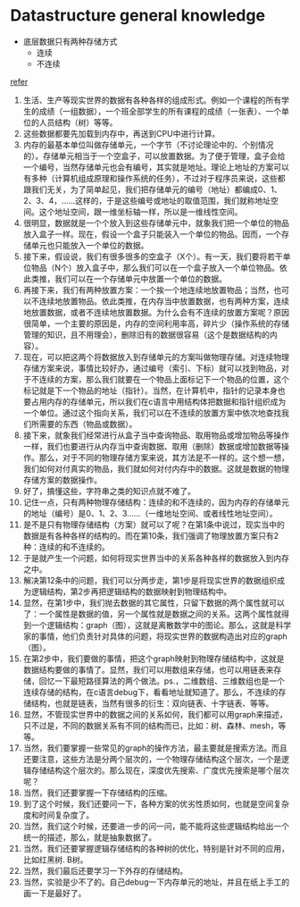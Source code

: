 # Datastructure general knowledge
- 底层数据只有两种存储方式
    - 连续
    - 不连续
 
[refer](https://www.zhihu.com/question/21318658/answer/63652147)   


1. 生活、生产等现实世界的数据有各种各样的组成形式。例如一个课程的所有学生的成绩（一组数据），一个班全部学生的所有课程的成绩（一张表）、一个单位的人员结构（树）等等。
2. 这些数据都要先加载到内存中，再送到CPU中进行计算。
3. 内存的最基本单位叫做存储单元，一个字节（不讨论理论中的、个别情况的）。存储单元相当于一个空盒子，可以放置数据。为了便于管理，盒子会给一个编号，当然存储单元也会有编号，其实就是地址。理论上地址的方案可以有多种（计算机组成原理和操作系统的任务），不过对于程序员来说，这些都跟我们无关，为了简单起见，我们把存储单元的编号（地址）都编成0、1、2、3、4，......这样的，于是这些编号或地址的取值范围，我们就称地址空间。这个地址空间，跟一维坐标轴一样，所以是一维线性空间。
4. 很明显，数据就是一个个放入到这些存储单元中，就象我们把一个单位的物品放入盒子一样。现在，假设一个盒子只能装入一个单位的物品。因而，一个存储单元也只能放入一个单位的数据。
5. 接下来，假设说，我们有很多很多的空盒子（X个）。有一天，我们要将若干单位物品（N个）放入盒子中，那么我们可以在一个盒子放入一个单位物品。依此类推，我们可以在一个存储单元中放置一个单位的数据。
6. 再接下来，我们有两种放置方案：一个挨一个地连续地放置物品；当然，也可以不连续地放置物品。依此类推，在内存当中放置数据，也有两种方案，连续地放置数据，或者不连续地放置数据。为什么会有不连续的放置方案呢？原因很简单，一个主要的原因是，内存的空间利用率高，碎片少（操作系统的存储管理的知识，且不用理会），删除旧有的数据很容易（这个是数据结构的内容）。
7. 现在，可以把这两个将数据放入到存储单元的方案叫做物理存储。对连续物理存储方案来说，事情比较好办，通过编号（索引、下标）就可以找到物品，对于不连续的方案，那么我们就要在一个物品上面标记下一个物品的位置，这个标记就是下一个物品的地址（指针）。当然，在计算机中，指针的记录本身也要占用内存的存储单元，所以我们在c语言中用结构体把数据和指针组织成为一个单位。通过这个指向关系，我们可以在不连续的放置方案中依次地查找我们所需要的东西（物品或数据）。
8. 接下来，就象我们经常进行从盒子当中查询物品、取用物品或增加物品等操作一样，我们也要进行从内存当中查询数据、取用（删除）数据或增加数据等操作。那么，对于不同的物理存储方案来说，其方法是不一样的。这个想一想，我们如何对付真实的物品，我们就如何对付内存中的数据。这就是数据的物理存储方案的数据操作。
9. 好了，搞懂这些，字符串之类的知识点就不难了。
10. 记住一点，只有两种物理存储结构：连续的和不连续的，因为内存的存储单元的地址（编号）是0、1、2、3......（一维地址空间、或者线性地址空间）。
11. 是不是只有物理存储结构（方案）就可以了呢？在第1条中说过，现实当中的数据是有各种各样的结构的。而在第10条，我们强调了物理放置方案只有2种：连续的和不连续的。
12. 于是就产生一个问题，如何将现实世界当中的关系各种各样的数据放入到内存之中。
13. 解决第12条中的问题，我们可以分两步走，第1步是将现实世界的数据组织成为逻辑结构，第2步再把逻辑结构的数据映射到物理结构中。
14. 显然，在第1步中，我们抛去数据的其它属性，只留下数据的两个属性就可以了：一个属性是数据的值，另一个属性就是数据之间的关系。这两个属性就得到一个逻辑结构：graph（图），这就是离散数学中的图论。那么，这就是科学家的事情，他们负责针对具体的问题，将现实世界的数据构造出对应的graph（图）。
15. 在第2步中，我们要做的事情，把这个graph映射到物理存储结构中，这就是数据结构要做的事情了。显然，我们可以用数组来存储，也可以用链表来存储，回忆一下最短路径算法的两个做法。ps.，二维数组、三维数组也是一个连续存储的结构，在c语言debug下，看看地址就知道了。那么，不连续的存储结构，也就是链表，当然有很多的衍生：双向链表、十字链表、等等。
16. 显然，不管现实世界中的数据之间的关系如何，我们都可以用graph来描述，只不过是，不同的数据关系有不同的结构而已，比如：树、森林、mesh，等等。
17. 当然，我们要掌握一些常见的graph的操作方法，最主要就是搜索方法。而且还要注意，这些方法是分两个层次的，一个物理存储结构这个层次，一个是逻辑存储结构这个层次的。那么现在，深度优先搜索、广度优先搜索是哪个层次呢？
18. 当然，我们还要掌握一下存储结构的压缩。
19. 到了这个时候，我们还要问一下，各种方案的优劣性质如何，也就是空间复杂度和时间复杂度了。
20. 当然，我们这个时候，还要进一步的问一问，能不能将这些逻辑结构给出一个统一的描述，那么，就是抽象数据了。
21. 当然，我们还要掌握逻辑存储结构的各种树的优化，特别是针对不同的应用，比如红黑树. B树。
22. 当然，我们最后还要学习一下外存的存储结构。
23. 当然，实验是少不了的。自己debug一下内存单元的地址，并且在纸上手工的画一下是最好了。
